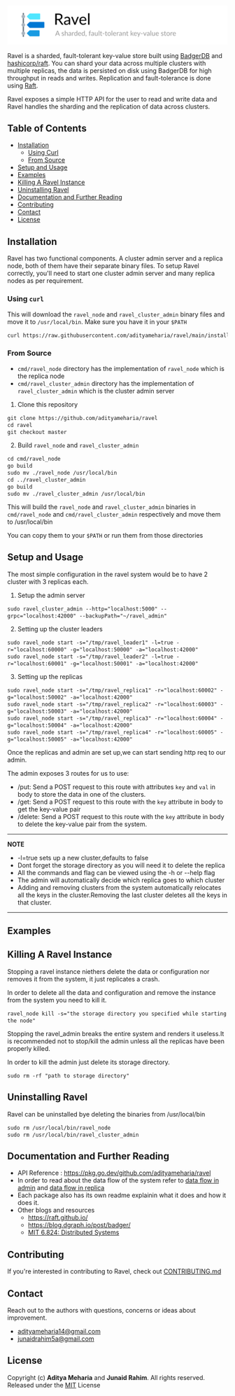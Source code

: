 ![](header.png)

Ravel is a sharded, fault-tolerant key-value store built using [BadgerDB](https://github.com/dgraph-io/badger)
and [hashicorp/raft](https://github.com/hashicorp/raft). You can shard your data across multiple clusters with multiple
replicas, the data is persisted on disk using BadgerDB for high throughput in reads and writes. Replication and
fault-tolerance is done using [Raft](https://raft.github.io/).

Ravel exposes a simple HTTP API for the user to read and write data and Ravel handles the sharding and the replication
of data across clusters.

## Table of Contents

* [Installation](#installation)
    * [Using Curl](#using-curl)
    * [From Source](#from-source)
* [Setup and Usage](#setup-and-usage)
* [Examples](#examples)
* [Killing A Ravel Instance](#killing-a-ravel-instance)
* [Uninstalling Ravel](#unistalling-ravel)
* [Documentation and Further Reading](#documentation-and-further-reading)
* [Contributing](#contributing)
* [Contact](#contact)
* [License](#license)

## Installation

Ravel has two functional components. A cluster admin server and a replica node, both of them have their separate binary
files. To setup Ravel correctly, you'll need to start one cluster admin server and many replica nodes as per requirement.

### Using `curl` 

This will download the `ravel_node` and `ravel_cluster_admin` binary files and move it to `/usr/local/bin`. Make sure you
have it in your `$PATH`

```sh
curl https://raw.githubusercontent.com/adityameharia/ravel/main/install.sh | bash
```

### From Source

- `cmd/ravel_node` directory has the implementation of `ravel_node` which is the replica node
- `cmd/ravel_cluster_admin` directory has the implementation of `ravel_cluster_admin` which is the cluster admin server

1. Clone this repository

```shell
git clone https://github.com/adityameharia/ravel
cd ravel
git checkout master
```

2. Build `ravel_node` and `ravel_cluster_admin`

```shell
cd cmd/ravel_node
go build 
sudo mv ./ravel_node /usr/local/bin
cd ../ravel_cluster_admin
go build
sudo mv ./ravel_cluster_admin /usr/local/bin
```

This will build the `ravel_node` and `ravel_cluster_admin` binaries in `cmd/ravel_node`
and `cmd/ravel_cluster_admin` respectively and move them to /usr/local/bin

You can copy them to your `$PATH` or run them from those directories

## Setup and Usage

The most simple configuration in the ravel system would be to have 2 cluster with 3 replicas each.

1. Setup the admin server

```shell
sudo ravel_cluster_admin --http="localhost:5000" --grpc="localhost:42000" --backupPath="~/ravel_admin"
```
2. Setting up the cluster leaders

```shell
sudo ravel_node start -s="/tmp/ravel_leader1" -l=true -r="localhost:60000" -g="localhost:50000" -a="localhost:42000"
sudo ravel_node start -s="/tmp/ravel_leader2" -l=true -r="localhost:60001" -g="localhost:50001" -a="localhost:42000"
```

3. Setting up the replicas

```shell
sudo ravel_node start -s="/tmp/ravel_replica1" -r="localhost:60002" -g="localhost:50002" -a="localhost:42000"
sudo ravel_node start -s="/tmp/ravel_replica2" -r="localhost:60003" -g="localhost:50003" -a="localhost:42000"
sudo ravel_node start -s="/tmp/ravel_replica3" -r="localhost:60004" -g="localhost:50004" -a="localhost:42000"
sudo ravel_node start -s="/tmp/ravel_replica4" -r="localhost:60005" -g="localhost:50005" -a="localhost:42000"
```

Once the replicas and admin are set up,we can start sending http req to our admin.

The admin exposes 3 routes for us to use:

- /put: Send a POST request to this route with attributes `key` and `val` in body to store the data in one of the clusters.
- /get: Send a POST request to this route with the `key` attribute in body to get the key-value pair 
- /delete: Send a POST request to this route with the `key` attribute in body to delete the key-value pair from the system.

---
**NOTE**
- -l=true sets up a new cluster,defaults to false
- Dont forget the storage directory as you will need it to delete the replica
- All the commands and flag can be viewed using the -h or --help flag  
- The admin will automatically decide which replica goes to which cluster
- Adding and removing clusters from the system automatically relocates all the keys in the cluster.Removing the last cluster deletes all the keys in that cluster.
---

## Examples

## Killing A Ravel Instance

Stopping a ravel instance niethers delete the data or configuration nor removes it from the system, it just replicates a crash.

In order to delete all the data and configuration and remove the instance from the system you need to kill it.

```shell
ravel_node kill -s="the storage directory you specified while starting the node"
```
Stopping the ravel_admin breaks the entire system and renders it useless.It is recommended not to stop/kill the admin unless all the replicas have been properly killed.

In order to kill the admin just delete its storage directory.

```shell
sudo rm -rf "path to storage directory"
```

## Uninstalling Ravel

Ravel can be uninstalled bye deleting the binaries from /usr/local/bin

```shell
sudo rm /usr/local/bin/ravel_node
sudo rm /usr/local/bin/ravel_cluster_admin
```

## Documentation and Further Reading

* API Reference : https://pkg.go.dev/github.com/adityameharia/ravel
* In order to read about the data flow of the system refer to [data flow in admin](https://github.com/adityameharia/ravel/blob/main/cmd/ravel_cluster_admin/README.md) and [data flow in replica](https://github.com/adityameharia/ravel/blob/main/cmd/ravel_node/README.md)
* Each package also has its own readme explainin what it does and how it does it.
* Other blogs and resources
    * https://raft.github.io/
    * https://blog.dgraph.io/post/badger/
    * [MIT 6.824: Distributed Systems](https://youtube.com/playlist?list=PLrw6a1wE39_tb2fErI4-WkMbsvGQk9_UB)

## Contributing

If you're interested in contributing to Ravel, check out [CONTRIBUTING.md](CONTRIBUTING.md)

## Contact

Reach out to the authors with questions, concerns or ideas about improvement.

* adityameharia14@gmail.com
* junaidrahim5a@gmail.com

## License

Copyright (c) **Aditya Meharia** and **Junaid Rahim**. All rights reserved. Released under the [MIT](LICENSE) License